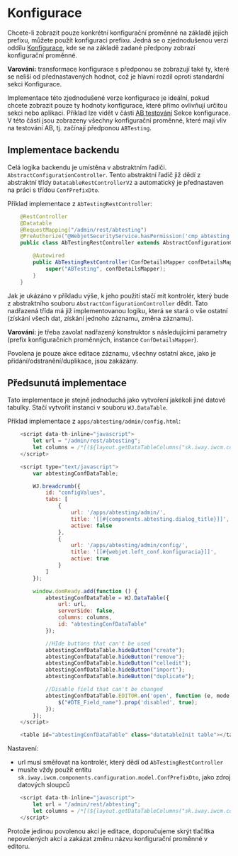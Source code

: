 # Konfigurace

Chcete-li zobrazit pouze konkrétní konfigurační proměnné na základě jejich prefixu, můžete použít konfiguraci prefixu. Jedná se o zjednodušenou verzi oddílu [Konfigurace](../../admin/setup/configuration/README.md), kde se na základě zadané předpony zobrazí konfigurační proměnné.

**Varování:** transformace konfigurace s předponou se zobrazují také ty, které se neliší od přednastavených hodnot, což je hlavní rozdíl oproti standardní sekci Konfigurace.

Implementace této zjednodušené verze konfigurace je ideální, pokud chcete zobrazit pouze ty hodnoty konfigurace, které přímo ovlivňují určitou sekci nebo aplikaci. Příklad lze vidět v části [AB testování](../../redactor/apps/abtesting/abtesting.md) Sekce konfigurace. V této části jsou zobrazeny všechny konfigurační proměnné, které mají vliv na testování AB, tj. začínají předponou `ABTesting`.

## Implementace backendu

Celá logika backendu je umístěna v abstraktním řadiči. `AbstractConfigurationController`. Tento abstraktní řadič již dědí z abstraktní třídy `DatatableRestControllerV2` a automatický je přednastaven na práci s třídou `ConfPrefixDto`.

Příklad implementace z `AbTestingRestController`:

```java
    @RestController
    @Datatable
    @RequestMapping("/admin/rest/abtesting")
    @PreAuthorize("@WebjetSecurityService.hasPermission('cmp_abtesting')")
    public class AbTestingRestController extends AbstractConfigurationController {

        @Autowired
        public AbTestingRestController(ConfDetailsMapper confDetailsMapper) {
            super("ABTesting", confDetailsMapper);
        }
    }
```

Jak je ukázáno v příkladu výše, k jeho použití stačí mít kontrolér, který bude z abstraktního souboru `AbstractConfigurationController` dědit. Tato nadřazená třída má již implementovanou logiku, která se stará o vše ostatní (získání všech dat, získání jednoho záznamu, změna záznamu).

**Varování:** je třeba zavolat nadřazený konstruktor s následujícími parametry (prefix konfiguračních proměnných, instance `ConfDetailsMapper`).

Povolena je pouze akce editace záznamu, všechny ostatní akce, jako je přidání/odstranění/duplikace, jsou zakázány.

## Předsunutá implementace

Tato implementace je stejně jednoduchá jako vytvoření jakékoli jiné datové tabulky. Stačí vytvořit instanci v souboru `WJ.DataTable`.

Příklad implementace z `apps/abtesting/admin/config.html`:

```javascript
    <script data-th-inline="javascript">
        let url = "/admin/rest/abtesting";
        let columns = /*[(${layout.getDataTableColumns("sk.iway.iwcm.components.configuration.model.ConfPrefixDto")})]*/ '';
    </script>

    <script type="text/javascript">
        var abtestingConfDataTable;

        WJ.breadcrumb({
            id: "configValues",
            tabs: [
                {
                    url: '/apps/abtesting/admin/',
                    title: '[[#{components.abtesting.dialog_title}]]',
                    active: false
                },
                {
                    url: '/apps/abtesting/admin/config/',
                    title: '[[#{webjet.left_conf.konfiguracia}]]',
                    active: true
                }
            ]
        });

        window.domReady.add(function () {
            abtestingConfDataTable = WJ.DataTable({
                url: url,
                serverSide: false,
                columns: columns,
                id: "abtestingConfDataTable"
            });

            //HIde buttons that can't be used
            abtestingConfDataTable.hideButton("create");
            abtestingConfDataTable.hideButton("remove");
            abtestingConfDataTable.hideButton("celledit");
            abtestingConfDataTable.hideButton("import");
            abtestingConfDataTable.hideButton("duplicate");

            //Disable field that can't be changed
            abtestingConfDataTable.EDITOR.on('open', function (e, mode, action) {
                $("#DTE_Field_name").prop('disabled', true);
            });
        });
    </script>

    <table id="abtestingConfDataTable" class="datatableInit table"></table>
```

Nastavení:
- url musí směřovat na kontrolér, který dědí od `AbTestingRestController`
- musíte vždy použít entitu `sk.iway.iwcm.components.configuration.model.ConfPrefixDto`, jako zdroj datových sloupců

```javascript
    <script data-th-inline="javascript">
        let url = "/admin/rest/abtesting";
        let columns = /*[(${layout.getDataTableColumns("sk.iway.iwcm.components.configuration.model.ConfPrefixDto")})]*/ '';
    </script>
```

Protože jedinou povolenou akcí je editace, doporučujeme skrýt tlačítka nepovolených akcí a zakázat změnu názvu konfigurační proměnné v editoru.
